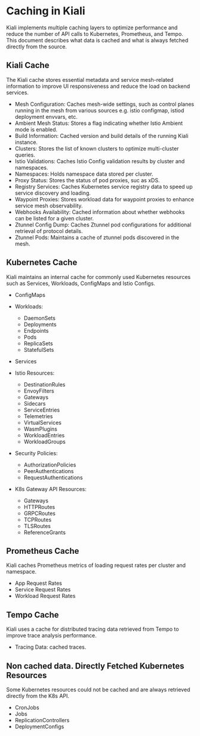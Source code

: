 # Caching in Kiali

Kiali implements multiple caching layers to optimize performance and reduce the number of API calls to Kubernetes, Prometheus, and Tempo. This document describes what data is cached and what is always fetched directly from the source.

## Kiali Cache

The Kiali cache stores essential metadata and service mesh-related information to improve UI responsiveness and reduce the load on backend services.

- Mesh Configuration: Caches mesh-wide settings, such as control planes running in the mesh from various sources e.g. istio configmap, istiod deployment envvars, etc.
- Ambient Mesh Status: Stores a flag indicating whether Istio Ambient mode is enabled.
- Build Information: Cached version and build details of the running Kiali instance.
- Clusters: Stores the list of known clusters to optimize multi-cluster queries.
- Istio Validations: Caches Istio Config validation results by cluster and namespaces.
- Namespaces: Holds namespace data stored per cluster.
- Proxy Status: Stores the status of pod proxies, suc as xDS.
- Registry Services: Caches Kubernetes service registry data to speed up service discovery and loading.
- Waypoint Proxies: Stores workload data for waypoint proxies to enhance service mesh observability.
- Webhooks Availability: Cached information about whether webhooks can be listed for a given cluster.
- Ztunnel Config Dump: Caches Ztunnel pod configurations for additional retrieval of protocol details.
- Ztunnel Pods: Maintains a cache of ztunnel pods discovered in the mesh.

## Kubernetes Cache

Kiali maintains an internal cache for commonly used Kubernetes resources such as Services, Workloads, ConfigMaps and Istio Configs.

- ConfigMaps

- Workloads:
  - DaemonSets
  - Deployments
  - Endpoints
  - Pods
  - ReplicaSets
  - StatefulSets

- Services

- Istio Resources: 
  - DestinationRules
  - EnvoyFilters
  - Gateways
  - Sidecars
  - ServiceEntries
  - Telemetries
  - VirtualServices
  - WasmPlugins
  - WorkloadEntries
  - WorkloadGroups

- Security Policies: 
  - AuthorizationPolicies
  - PeerAuthentications
  - RequestAuthentications

- K8s Gateway API Resources: 
  - Gateways
  - HTTPRoutes
  - GRPCRoutes
  - TCPRoutes
  - TLSRoutes
  - ReferenceGrants

## Prometheus Cache

Kiali caches Prometheus metrics of loading request rates per cluster and namespace.

- App Request Rates
- Service Request Rates
- Workload Request Rates

## Tempo Cache

Kiali uses a cache for distributed tracing data retrieved from Tempo to improve trace analysis performance.

- Tracing Data: cached traces.

## Non cached data. Directly Fetched Kubernetes Resources

Some Kubernetes resources could not be cached and are always retrieved directly from the K8s API.

- CronJobs
- Jobs
- ReplicationControllers
- DeploymentConfigs

